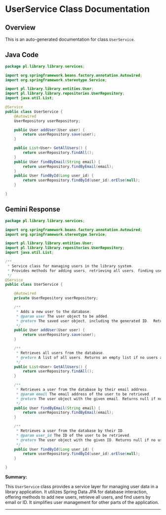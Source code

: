 # UserService Class Documentation

## Overview

This is an auto-generated documentation for class `UserService`.

## Java Code

```java
package pl.library.library.services;

import org.springframework.beans.factory.annotation.Autowired;
import org.springframework.stereotype.Service;

import pl.library.library.entities.User;
import pl.library.library.repositories.UserRepository;
import java.util.List;

@Service
public class UserService {
    @Autowired
    UserRepository userRepository;

    public User addUser(User user) {
        return userRepository.save(user);
    }

    public List<User> GetAllUsers() {
        return userRepository.findAll();
    }
    public User findByEmail(String email) {
        return userRepository.findByEmail(email);
    }
    public User findById(Long user_id) {
        return userRepository.findById(user_id).orElse(null);
    }

}

```

## Gemini Response

```java
package pl.library.library.services;

import org.springframework.beans.factory.annotation.Autowired;
import org.springframework.stereotype.Service;

import pl.library.library.entities.User;
import pl.library.library.repositories.UserRepository;
import java.util.List;

/**
 * Service class for managing users in the library system.
 * Provides methods for adding users, retrieving all users, finding users by email, and finding users by ID.
 */
@Service
public class UserService {

    @Autowired
    private UserRepository userRepository;

    /**
     * Adds a new user to the database.
     * @param user The user object to be added.
     * @return The saved user object, including the generated ID.  Returns null if the save operation fails.
     */
    public User addUser(User user) {
        return userRepository.save(user);
    }

    /**
     * Retrieves all users from the database.
     * @return A list of all users. Returns an empty list if no users are found.
     */
    public List<User> GetAllUsers() {
        return userRepository.findAll();
    }

    /**
     * Retrieves a user from the database by their email address.
     * @param email The email address of the user to be retrieved.
     * @return The user object with the given email. Returns null if no user with the given email is found.
     */
    public User findByEmail(String email) {
        return userRepository.findByEmail(email);
    }

    /**
     * Retrieves a user from the database by their ID.
     * @param user_id The ID of the user to be retrieved.
     * @return The user object with the given ID. Returns null if no user with the given ID is found.
     */
    public User findById(Long user_id) {
        return userRepository.findById(user_id).orElse(null);
    }

}
```

**Summary:**

This `UserService` class provides a service layer for managing user data in a library application.  It utilizes Spring Data JPA for database interaction, offering methods to add new users, retrieve all users, and find users by email or ID.  It simplifies user management for other parts of the application.

---
